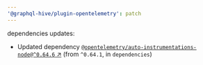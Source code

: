 ```yaml
---
'@graphql-hive/plugin-opentelemetry': patch
---
```


dependencies updates: 

- Updated dependency [`@opentelemetry/auto-instrumentations-node@^0.64.6` ↗︎](https://www.npmjs.com/package/@opentelemetry/auto-instrumentations-node/v/0.64.6) (from `^0.64.1`, in `dependencies`)

